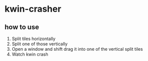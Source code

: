 # kwin-crasher

## how to use

1. Split tiles horizontally
2. Split one of those vertically
3. Open a window and shift drag it into one of the vertical split tiles
4. Watch kwin crash
